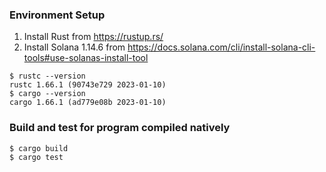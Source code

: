 ### Environment Setup

1. Install Rust from https://rustup.rs/
2. Install Solana 1.14.6 from https://docs.solana.com/cli/install-solana-cli-tools#use-solanas-install-tool

```
$ rustc --version
rustc 1.66.1 (90743e729 2023-01-10) 
$ cargo --version
cargo 1.66.1 (ad779e08b 2023-01-10)
```


### Build and test for program compiled natively

```
$ cargo build
$ cargo test
```

